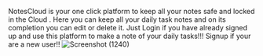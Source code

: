 NotesCloud is your one click platform to keep all your notes safe and locked in the Cloud . Here you can keep all your daily task notes and on its completion you can edit or delete it.
Just Login if you have already signed up and use this platform to make a note of your daily tasks!!!
Signup if your are a new user!!
![Screenshot (1240)](https://user-images.githubusercontent.com/77687635/177946038-cddc90b5-a7b3-455c-8a12-4065ef445df4.png)
